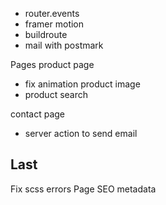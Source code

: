 - router.events
- framer motion
- buildroute
- mail with postmark

Pages
product page

- fix animation product image
- product search

contact page

- server action to send email

## Last

Fix scss errors
Page SEO metadata
